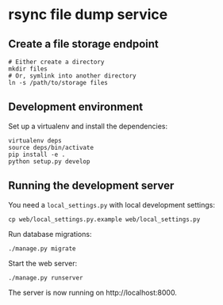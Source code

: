 # rsync file dump service

## Create a file storage endpoint

```
# Either create a directory
mkdir files
# Or, symlink into another directory
ln -s /path/to/storage files
```

## Development environment

Set up a virtualenv and install the dependencies:

```
virtualenv deps
source deps/bin/activate
pip install -e .
python setup.py develop
```

## Running the development server

You need a `local_settings.py` with local development settings:

```
cp web/local_settings.py.example web/local_settings.py
```

Run database migrations:

```
./manage.py migrate
```

Start the web server:

```
./manage.py runserver
```

The server is now running on http://localhost:8000.
